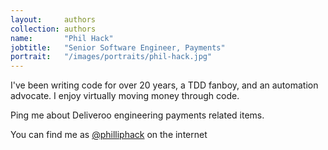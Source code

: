 ```yaml
---
layout:     authors
collection: authors
name:       "Phil Hack"
jobtitle:   "Senior Software Engineer, Payments"
portrait:   "/images/portraits/phil-hack.jpg"
---
```


I've been writing code for over 20 years, a TDD fanboy, and an automation advocate. I enjoy virtually moving money through code. 

Ping me about Deliveroo engineering payments related items.

You can find me as [@philliphack](https://twitter.com/philliphack) on the internet
